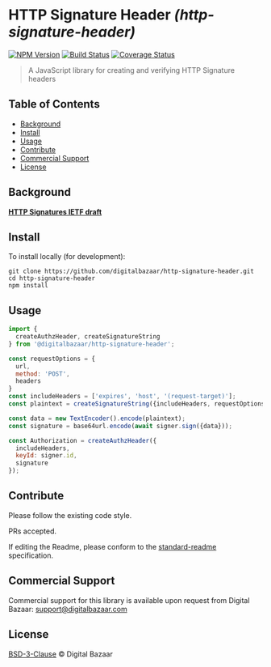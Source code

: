 # HTTP Signature Header _(http-signature-header)_

[![NPM Version](https://img.shields.io/npm/v/http-signature-header.svg)](https://npm.im/http-signature-header)
[![Build Status](https://img.shields.io/github/actions/workflow/status/digitalbazaar/http-signature-header/main.yaml)](https://github.com/digitalbazaar/http-signature-header/actions/workflows/main.yaml)
[![Coverage Status](https://img.shields.io/codecov/c/github/digitalbazaar/http-signature-header)](https://codecov.io/gh/digitalbazaar/http-signature-header)

> A JavaScript library for creating and verifying HTTP Signature headers

## Table of Contents

- [Background](#background)
- [Install](#install)
- [Usage](#usage)
- [Contribute](#contribute)
- [Commercial Support](#commercial-support)
- [License](#license)

## Background

**[HTTP Signatures IETF draft](https://tools.ietf.org/html/draft-cavage-http-signatures)**

## Install

To install locally (for development):

```
git clone https://github.com/digitalbazaar/http-signature-header.git
cd http-signature-header
npm install
```

## Usage

```js
import {
  createAuthzHeader, createSignatureString
} from '@digitalbazaar/http-signature-header';

const requestOptions = {
  url,
  method: 'POST',
  headers
}
const includeHeaders = ['expires', 'host', '(request-target)'];
const plaintext = createSignatureString({includeHeaders, requestOptions});

const data = new TextEncoder().encode(plaintext);
const signature = base64url.encode(await signer.sign({data}));

const Authorization = createAuthzHeader({
  includeHeaders,
  keyId: signer.id,
  signature
});
```

## Contribute

Please follow the existing code style.

PRs accepted.

If editing the Readme, please conform to the
[standard-readme](https://github.com/RichardLitt/standard-readme) specification.

## Commercial Support

Commercial support for this library is available upon request from
Digital Bazaar: support@digitalbazaar.com

## License

[BSD-3-Clause](LICENSE.md) © Digital Bazaar
